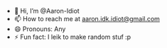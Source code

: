 - 👋 Hi, I’m @Aaron-Idiot
- 📫 How to reach me at aaron.idk.idiot@gmail.com
- 😄 Pronouns: Any
- ⚡ Fun fact: I leik to make random stuf :p

<!---
Aaron-Idiot/Aaron-Idiot is a ✨ special ✨ repository because its `README.md` (this file) appears on your GitHub profile.
You can click the Preview link to take a look at your changes.
--->
